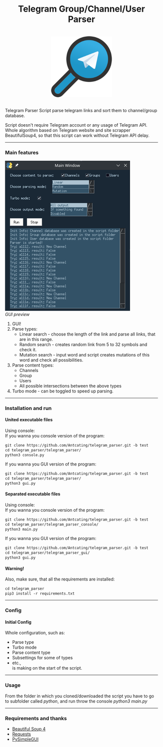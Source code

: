 # <p align="center">Telegram Group/Channel/User Parser
# <p align="center"><img src="icon.png" alt="drawing" width="200"/>
Telegram Parser
 Script parse telegram links and sort them to channel/group database.


Script doesn't require Telegram account or any usage of Telegram API. Whole algorithm based on Telegram website and site scrapper BeautifulSoup4, so that this script can work without Telegram API delay.

---

### Main features

![gui_preview.png](gui_preview.png) <br />
*GUI preview*
1. GUI!
2. Parse types:
    * Linear search - choose the length of the link and parse all links, that are in this range.
    * Random search - creates random link from 5 to 32 symbols and check it.
    * Mutation search - input word and script creates mutations of this word and check all possibilities.
3. Parse content types:
    * Channels
    * Group
    * Users
    * All possible intersections between the above types 
4. Turbo mode - can be toggled to speed up parsing. 

---

### Installation and run
#### United executable files
Using console:<br />
If you wanna you console version of the program:
```
git clone https://github.com/Antcating/telegram_parser.git -b test
cd telegram_parser/telegram_parser/
python3 console.py
```
If you wanna you GUI version of the program:
```
git clone https://github.com/Antcating/telegram_parser.git -b test
cd telegram_parser/telegram_parser/
python3 gui.py
```

#### Separated executable files
Using console:<br />
If you wanna you console version of the program:
```
git clone https://github.com/Antcating/telegram_parser.git -b test
cd telegram_parser/telegram_parser_console/
python3 main.py
```
If you wanna you GUI version of the program:
```
git clone https://github.com/Antcating/telegram_parser.git -b test
cd telegram_parser/telegram_parser_gui/
python3 gui.py
```
#### Warning!
Also, make sure, that all the requirements are installed:
```
cd telegram_parser
pip3 install -r requirements.txt
```
---

### Config

#### Initial Config
Whole configuration, such as:
* Parse type
* Turbo mode
* Parse content type
* Subsettings for some of types
* etc., <br />
is making on the start of the script.

---

### Usage
From the folder in which you cloned/downloaded the script you have to go to subfolder called _python_, and run throw the console _python3 main.py_

---

### Requirements and thanks 
* [Beautiful Soup 4](https://www.crummy.com/software/BeautifulSoup/)
* [Requests](https://docs.python-requests.org/en/master/)
* [PySimpleGUI](https://github.com/PySimpleGUI/PySimpleGUI)
